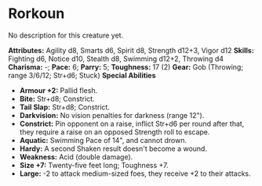 # Rorkoun

No description for this creature yet.

**Attributes:** Agility d8, Smarts d6, Spirit d8, Strength d12+3, Vigor
d12
**Skills:** Fighting d6, Notice d10, Stealth d8, Swimming d12+2,
Throwing d4
**Charisma:** -; **Pace:** 6; **Parry:** 5; **Toughness:** 17 (2)
**Gear:** Gob (Throwing; range 3/6/12; Str+d6; Stuck)
**Special Abilities**

- **Armour +2:** Pallid flesh.
- **Bite:** Str+d8; Constrict.
- **Tail Slap:** Str+d8; Constrict.
- **Darkvision:** No vision penalties for darkness (range 12").
- **Constrict:** Pin opponent on a raise, inflict Str+d6 per round after
that, they require a raise on an opposed Strength roll to escape.
- **Aquatic:** Swimming Pace of 14", and cannot drown.
- **Hardy:** A second Shaken result doesn't become a wound.
- **Weakness:** Acid (double damage).
- **Size +7:** Twenty-five feet long; Toughness +7.
- **Large:** -2 to attack medium-sized foes, they receive +2 to their
attacks.
